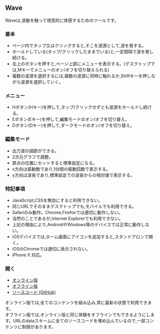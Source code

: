 ## Wave

Waveは,波動を触って視覚的に体感するためのツールです。

### 基本
- ページ内でタップ又はクリックすると,そこを波源として,波を発する。
- ホールドしている(タップ/クリックしたままでいる)と,一定間隔で波を発し続ける。
- 左上のボタンを押すと,ページ上部にメニューを表示する。(デスクトップでは,Mキーでメニューのオン/オフを切り替えられる)
- 複数の波源を選択するには,複数の波源に同時に触れるか,Shiftキーを押しながら波源を選択していく。

### メニュー
- Hボタン(Hキー)を押して,タップ/クリックせずとも波源をホールドし続ける。
- Eボタン(Eキー)を押して,編集モードのオン/オフを切り替え。
- Dボタン(Dキー)を押して,ダークモードのオン/オフを切り替え。

### 編集モード
- 出力波の調節ができる。
- 2次元グラフで調整。
- 原点の位置にセットすると標準設定になる。
- x方向は振動数であり,1分間の振動回数で表示する。
- y方向は波長であり,標準設定での波長からの相対値で表示する。

### 特記事項
- JavaScript,CSSを無効にすると利用できない。
- 同じURLでそのままデスクトップでも,モバイルでも利用できる。
- Safariのみ動作。Chrome,Firefoxでは適切に動作しない。
- 当然のことであるが,Internet Explorerでも利用できない。
- 上記の理由により,AndroidやWindows等のデバイスでは正常に動作しない。
- iOSデバイスでは,ホーム画面にアイコンを追加すると,スタンドアロンで開く。
- iOSのChromeでは適切に表示されない。
- iPhone X 対応。

### 開く
- [オンライン版](https://akimikimikimikimikimikimika.github.io/Wave/Wave.html "Waveオンライン版")
- [オフライン版](https://akimikimikimikimikimikimika.github.io/Wave/offline.html "Waveオフライン版")
- [ソースコード (GitHub)](https://github.com/akimikimikimikimikimikimika/Wave/ "ソースコード")

オンライン版では,全てのコンテンツを組み込み,常に最新の状態で利用できます。  
オフライン版では,オンライン版と同じ体験をオフラインでもできるようにします。URLのdataスキームに全てのソースコードを埋め込んでいるので,一部コンテンツに制限があります。
